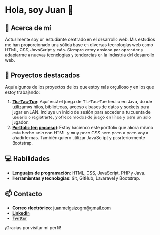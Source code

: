 # Hola, soy Juan 👋

## 🚀 Acerca de mí

Actualmente soy un estudiante centrado en el desarrollo web. Mis estudios me han
proporcionado una sólida base en diversas tecnologías web como HTML, CSS,
JavaScript y más. Siempre estoy ansioso por aprender y adaptarme a nuevas
tecnologías y tendencias en la industria del desarrollo web.

## 🎯 Proyectos destacados

Aquí algunos de los proyectos de los que estoy más orgulloso y en los que estoy
trabajando:

1. [**Tic-Tac-Toe**](https://github.com/juanmelmos/TicTacToe): Aquí está el
   juego de Tic-Tac-Toe hecho en Java, donde utilizamos hilos, bibliotecas,
   acceso a bases de datos y sockets para jugar en LAN. Incluye un inicio de
   sesión para acceder a tu cuenta de usuario o registrarte, y ofrece modos de
   juego en línea y para un solo jugador.
2. [**Portfolio (en proceso)**](https://juanmelmos.github.io/): Estoy haciendo
   este portfolio que ahora mismo esta hecho solo con HTML y muy poco CSS pero
   poco a poco voy a añadirle mas. También quiero utilizar JavaScript y
   posrteriormente Bootstrap.

## 💻 Habilidades

- **Lenguajes de programación**: HTML, CSS, JavaScript, PHP y Java.
- **Herramientas y tecnologías**: Git, GitHub, Lavaravel y Bootstrap.

## 📫 Contacto

- **Correo electrónico**: <juanmelguizogm@gmail.com>
- [**LinkedIn**](https://www.linkedin.com/in/juan-melguizo-moscoso-b3003419a/)
- [**Twitter**](https://twitter.com/Blaze_JMM)

¡Gracias por visitar mi perfil!
